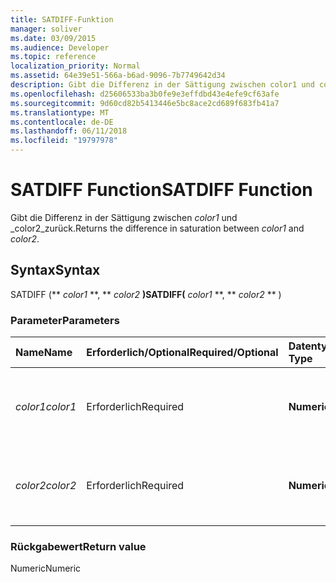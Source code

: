 ```yaml
---
title: SATDIFF-Funktion
manager: soliver
ms.date: 03/09/2015
ms.audience: Developer
ms.topic: reference
localization_priority: Normal
ms.assetid: 64e39e51-566a-b6ad-9096-7b7749642d34
description: Gibt die Differenz in der Sättigung zwischen color1 und color2 zurück.
ms.openlocfilehash: d25606533ba3b0fe9e3effdbd43e4efe9cf63afe
ms.sourcegitcommit: 9d60cd82b5413446e5bc8ace2cd689f683fb41a7
ms.translationtype: MT
ms.contentlocale: de-DE
ms.lasthandoff: 06/11/2018
ms.locfileid: "19797978"
---
```

# <a name="satdiff-function"></a><span data-ttu-id="8c463-103">SATDIFF Function</span><span class="sxs-lookup"><span data-stu-id="8c463-103">SATDIFF Function</span></span>

<span data-ttu-id="8c463-104">Gibt die Differenz in der Sättigung zwischen _color1_ und _color2_zurück.</span><span class="sxs-lookup"><span data-stu-id="8c463-104">Returns the difference in saturation between  _color1_ and  _color2_.</span></span>
  
## <a name="syntax"></a><span data-ttu-id="8c463-105">Syntax</span><span class="sxs-lookup"><span data-stu-id="8c463-105">Syntax</span></span>

<span data-ttu-id="8c463-106">SATDIFF (** *color1* **, ** *color2* **)</span><span class="sxs-lookup"><span data-stu-id="8c463-106">SATDIFF(** *color1* **, ** *color2* ** )</span></span> 
  
### <a name="parameters"></a><span data-ttu-id="8c463-107">Parameter</span><span class="sxs-lookup"><span data-stu-id="8c463-107">Parameters</span></span>

|<span data-ttu-id="8c463-108">**Name**</span><span class="sxs-lookup"><span data-stu-id="8c463-108">**Name**</span></span>|<span data-ttu-id="8c463-109">**Erforderlich/Optional**</span><span class="sxs-lookup"><span data-stu-id="8c463-109">**Required/Optional**</span></span>|<span data-ttu-id="8c463-110">**Datentyp**</span><span class="sxs-lookup"><span data-stu-id="8c463-110">**Data Type**</span></span>|<span data-ttu-id="8c463-111">**Beschreibung**</span><span class="sxs-lookup"><span data-stu-id="8c463-111">**Description**</span></span>|
|:-----|:-----|:-----|:-----|
| <span data-ttu-id="8c463-112">_color1_</span><span class="sxs-lookup"><span data-stu-id="8c463-112">_color1_</span></span> <br/> |<span data-ttu-id="8c463-113">Erforderlich</span><span class="sxs-lookup"><span data-stu-id="8c463-113">Required</span></span>  <br/> |<span data-ttu-id="8c463-114">**Numeric**</span><span class="sxs-lookup"><span data-stu-id="8c463-114">**Numeric**</span></span> <br/> |<span data-ttu-id="8c463-115">Der Farbindex von Microsoft Visio oder der RGB-Wert der ersten Farbe.</span><span class="sxs-lookup"><span data-stu-id="8c463-115">The Microsoft Visio color index or RGB value of the first color.</span></span>  <br/> |
| <span data-ttu-id="8c463-116">_color2_</span><span class="sxs-lookup"><span data-stu-id="8c463-116">_color2_</span></span> <br/> |<span data-ttu-id="8c463-117">Erforderlich</span><span class="sxs-lookup"><span data-stu-id="8c463-117">Required</span></span>  <br/> |<span data-ttu-id="8c463-118">**Numeric**</span><span class="sxs-lookup"><span data-stu-id="8c463-118">**Numeric**</span></span> <br/> |<span data-ttu-id="8c463-119">Der Farbindex von Microsoft Visio oder der RGB-Wert der zweiten Farbe.</span><span class="sxs-lookup"><span data-stu-id="8c463-119">The Microsoft Visio color index or RGB value of the second color.</span></span>  <br/> |
   
### <a name="return-value"></a><span data-ttu-id="8c463-120">Rückgabewert</span><span class="sxs-lookup"><span data-stu-id="8c463-120">Return value</span></span>

<span data-ttu-id="8c463-121">Numeric</span><span class="sxs-lookup"><span data-stu-id="8c463-121">Numeric</span></span>
  

